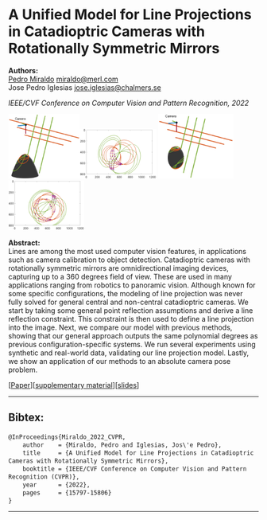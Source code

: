 # A Unified Model for Line Projections in Catadioptric Cameras with Rotationally Symmetric Mirrors

**Authors:**<br>
[Pedro Miraldo](https://pmiraldo.github.io) <miraldo@merl.com><br>
Jose Pedro Iglesias <jose.iglesias@chalmers.se>

*IEEE/CVF Conference on Computer Vision and Pattern Recognition, 2022*


<img src="./figures/elliptical_world_slides.png" alt="drawing" height="130"/><img src="./figures/elliptical_image_slides.png" alt="drawing" height="100"/>          <img src="./figures/parabolic_world_slides.png" alt="drawing" height="130"/><img src="./figures/parabolic_image_slides.png" alt="drawing" height="100"/>



**Abstract:**<br>
Lines are among the most used computer vision features, in applications such as camera calibration to object detection. Catadioptric cameras with rotationally symmetric mirrors are omnidirectional imaging devices, capturing up to a 360 degrees field of view. These are used in many applications ranging from robotics to panoramic vision. Although known for some specific configurations, the modeling of line projection was never fully solved for general central and non-central catadioptric cameras. We start by taking some general point reflection assumptions and derive a line reflection constraint. This constraint is then used to define a line projection into the image. Next, we compare our model with previous methods, showing that our general approach outputs the same polynomial degrees as previous configuration-specific systems. We run several experiments using synthetic and real-world data, validating our line projection model. Lastly, we show an application of our methods to an absolute camera pose problem.


 [[Paper](https://openaccess.thecvf.com/content/CVPR2022/papers/Miraldo_A_Unified_Model_for_Line_Projections_in_Catadioptric_Cameras_With_CVPR_2022_paper.pdf "openaccess.thecvf.com")][[supplementary material](https://openaccess.thecvf.com/content/CVPR2022/supplemental/Miraldo_A_Unified_Model_CVPR_2022_supplemental.pdf "openaccess.thecvf.com")][[slides]( "pmiraldo.github.io")]


---

## Bibtex:

```
@InProceedings{Miraldo_2022_CVPR,
    author    = {Miraldo, Pedro and Iglesias, Jos\'e Pedro},
    title     = {A Unified Model for Line Projections in Catadioptric Cameras with Rotationally Symmetric Mirrors},
    booktitle = {IEEE/CVF Conference on Computer Vision and Pattern Recognition (CVPR)},
    year      = {2022},
    pages     = {15797-15806}
}
```

---

